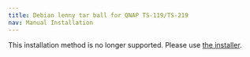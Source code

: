 ```yaml
---
title: Debian lenny tar ball for QNAP TS-119/TS-219
nav: Manual Installation
---
```


This installation method is no longer supported.  Please use [the
installer](../install/).

